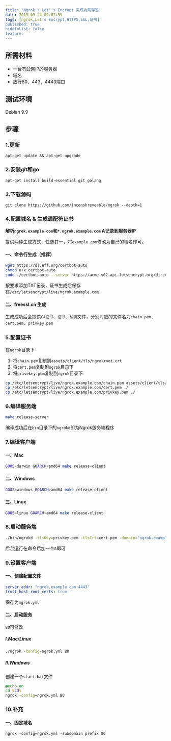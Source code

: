 ```yaml
---
title: 'Ngrok + Let''s Encrypt 实现内网穿透'
date: 2019-09-24 09:07:59
tags: [ngrok,Let's Encrypt,HTTPS,SSL,证书]
published: true
hideInList: false
feature: 
---
```

## 所需材料
* 一台有公网IP的服务器
* 域名
* 放行80、443、4443端口

## 测试环境
Debian 9.9

## 步骤

### 1.更新
`apt-get update && apt-get upgrade`

### 2.安装git和go
`apt-get install build-essential git golang`

### 3.下载源码
`git clone https://github.com/inconshreveable/ngrok --depth=1`

### 4.配置域名 & 生成通配符证书

**解析`ngrok.example.com`和`*.ngrok.example.com` A记录到服务器IP**

提供两种生成方式，任选其一，将`example.com`修改为自己的域名即可。

#### 一、命令行生成（推荐）
```bash
wget https://dl.eff.org/certbot-auto
chmod u+x certbot-auto
sudo ./certbot-auto --server https://acme-v02.api.letsencrypt.org/directory --manual --preferred-challenges dns-01 certonly  -d "*.ngrok.example.com,ngrok.example.com"
```
按要求添加TXT记录，证书生成后保存在`/etc/letsencrypt/live/ngrok.example.com`

#### 二、freessl.cn 生成
生成成功后会提供`CA证书`、`证书`、`私钥`文件，分别对应的文件名为`chain.pem`、`cert.pem`、`privkey.pem`

### 5.配置证书
在`ngrok`目录下
1. 将`chain.pem`复制到`assets/client/tls/ngrokroot.crt`
2. 将`cert.pem`复制到`ngrok`目录下
3. 将`privekey.pem`复制到`ngrok`目录下

```bash
cp /etc/letsencrypt/live/ngrok.example.com/chain.pem assets/client/tls/ngrokroot.crt
cp /etc/letsencrypt/live/ngrok.example.com/cert.pem ./
cp /etc/letsencrypt/live/ngrok.example.com/privkey.pem ./
```

### 6.编译服务端
```bash
make release-server
````
编译成功后在`bin`目录下的`ngrokd`即为Ngrok服务端程序

### 7.编译客户端

#### 一、Mac
```bash
GOOS=darwin GOARCH=amd64 make release-client
```
#### 二、Windows
```bash
GOOS=windows GOARCH=amd64 make release-client
```
#### 三、Linux
```bash
GOOS=linux GOARCH=amd64 make release-client
```

### 8.启动服务端
```bash
./bin/ngrokd -tlsKey=privkey.pem -tlsCrt=cert.pem -domain="ngrok.example.com"
```
后台运行在命令后加一个`&`即可

### 9.设置客户端

#### 一、创建配置文件
```yaml
server_addr: "ngrok.example.com:4443"  
trust_host_root_certs: true  
```
保存为`ngrok.yml`
#### 二、启动服务
`80`可修改
##### Ⅰ.Mac/Linux
```bash
./ngrok -config=ngrok.yml 80
```
##### Ⅱ.Windows
创建一个`start.bat`文件
```bat
@echo on
cd %cd%
ngrok -config=ngrok.yml 80
```

### 10.补充

#### 一、固定域名
`ngrok -config=ngrok.yml -subdomain prefix 80`
